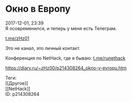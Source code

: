 Окно в Европу
==============

   
 2017-12-01, 23:39   
  Я осовременился, и теперь у меня есть Телеграм.   
   
  [t.me/zHz01](https://t.me/zHz01)    
   
 Это не канал, это личный контакт.   
   
 Конференция по NetHack, где я бываю:  [t.me/runethack](https://t.me/runethack)    
    
 <https://diary.ru/~zHz00/p214308264_okno-v-evropu.htm>   
   
 Теги:   
 [[Другое]]   
 [[NetHack]]   
 ID: p214308264